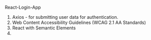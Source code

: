 React-Login-App 

1. Axios - for submitting user data for authentication.
2. Web Content Accessibility Guidelines (WCAG 2.1 AA Standards)
3. React with Semantic Elements
4.